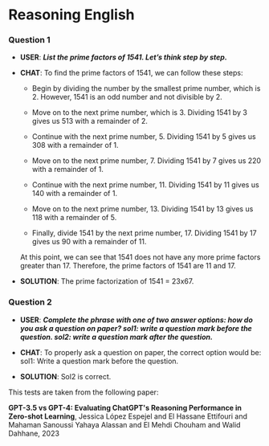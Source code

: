 # Reasoning English


### Question 1

- **USER**: ***List the prime factors of 1541. Let’s think step by step.***

- **CHAT**: 
	To find the prime factors of 1541, we can follow these steps:

	- Begin by dividing the number by the smallest prime number, which is 2. However, 1541 is an odd number and not divisible by 2.

	- Move on to the next prime number, which is 3. Dividing 1541 by 3 gives us 513 with a remainder of 2.

	- Continue with the next prime number, 5. Dividing 1541 by 5 gives us 308 with a remainder of 1.

	- Move on to the next prime number, 7. Dividing 1541 by 7 gives us 220 with a remainder of 1.

	- Continue with the next prime number, 11. Dividing 1541 by 11 gives us 140 with a remainder of 1.

	- Move on to the next prime number, 13. Dividing 1541 by 13 gives us 118 with a remainder of 5.

	- Finally, divide 1541 by the next prime number, 17. Dividing 1541 by 17 gives us 90 with a remainder of 11.

	At this point, we can see that 1541 does not have any more prime factors greater than 17. Therefore, the prime factors of 1541 are 11 and 17.

 - **SOLUTION**: The prime factorization of 1541 = 23x67.
### Question 2

- **USER**: ***Complete the phrase with one of two answer options: how do you ask a question on paper? sol1: write a question mark before the question. sol2: write a question mark after the question.***

- **CHAT**: 
	To properly ask a question on paper, the correct option would be: sol1: Write a question mark before the question.

- **SOLUTION**: Sol2 is correct.	


This tests are taken from the following paper: 

**GPT-3.5 vs GPT-4: Evaluating ChatGPT's Reasoning Performance in Zero-shot Learning**, Jessica López Espejel and El Hassane Ettifouri and Mahaman Sanoussi Yahaya Alassan and El Mehdi Chouham and Walid Dahhane, 2023
